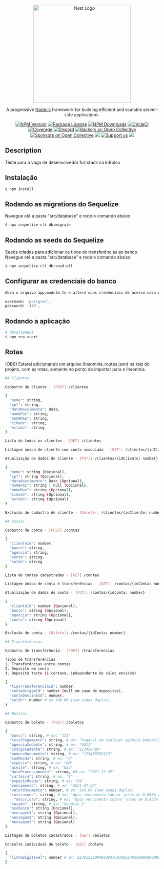 <p align="center">
  <a href="http://nestjs.com/" target="blank"><img src="https://nestjs.com/img/logo_text.svg" width="320" alt="Nest Logo" /></a>
</p>

[circleci-image]: https://img.shields.io/circleci/build/github/nestjs/nest/master?token=abc123def456
[circleci-url]: https://circleci.com/gh/nestjs/nest

  <p align="center">A progressive <a href="http://nodejs.org" target="_blank">Node.js</a> framework for building efficient and scalable server-side applications.</p>
    <p align="center">
<a href="https://www.npmjs.com/~nestjscore" target="_blank"><img src="https://img.shields.io/npm/v/@nestjs/core.svg" alt="NPM Version" /></a>
<a href="https://www.npmjs.com/~nestjscore" target="_blank"><img src="https://img.shields.io/npm/l/@nestjs/core.svg" alt="Package License" /></a>
<a href="https://www.npmjs.com/~nestjscore" target="_blank"><img src="https://img.shields.io/npm/dm/@nestjs/common.svg" alt="NPM Downloads" /></a>
<a href="https://circleci.com/gh/nestjs/nest" target="_blank"><img src="https://img.shields.io/circleci/build/github/nestjs/nest/master" alt="CircleCI" /></a>
<a href="https://coveralls.io/github/nestjs/nest?branch=master" target="_blank"><img src="https://coveralls.io/repos/github/nestjs/nest/badge.svg?branch=master#9" alt="Coverage" /></a>
<a href="https://discord.gg/G7Qnnhy" target="_blank"><img src="https://img.shields.io/badge/discord-online-brightgreen.svg" alt="Discord"/></a>
<a href="https://opencollective.com/nest#backer" target="_blank"><img src="https://opencollective.com/nest/backers/badge.svg" alt="Backers on Open Collective" /></a>
<a href="https://opencollective.com/nest#sponsor" target="_blank"><img src="https://opencollective.com/nest/sponsors/badge.svg" alt="Sponsors on Open Collective" /></a>
  <a href="https://paypal.me/kamilmysliwiec" target="_blank"><img src="https://img.shields.io/badge/Donate-PayPal-ff3f59.svg"/></a>
    <a href="https://opencollective.com/nest#sponsor"  target="_blank"><img src="https://img.shields.io/badge/Support%20us-Open%20Collective-41B883.svg" alt="Support us"></a>
  <a href="https://twitter.com/nestframework" target="_blank"><img src="https://img.shields.io/twitter/follow/nestframework.svg?style=social&label=Follow"></a>
</p>
  <!--[![Backers on Open Collective](https://opencollective.com/nest/backers/badge.svg)](https://opencollective.com/nest#backer)
  [![Sponsors on Open Collective](https://opencollective.com/nest/sponsors/badge.svg)](https://opencollective.com/nest#sponsor)-->

## Description

Teste para a vaga de desenvolvedor full stack na InBolso

## Instalação

```bash
$ npm install
```

## Rodando as migrations do Sequelize

Navegue até a pasta "src/database" e rode o comando abaixo

```bash
$ npx sequelize-cli db:migrate
```
## Rodando as seeds do Sequelize

Seeds criadas para adicionar os tipos de transferências ao banco.<br>
Navegue até a pasta "src/database" e rode o comando abaixo

```bash
$ npx sequelize-cli db:seed:all
```

## Configurar as credenciais do banco
```bash
Abra o arquivo app.module.ts e altere suas credenciais de acesso caso necessite

username: 'postgres',
password: '123',
```
## Rodando a aplicação

```bash
# development
$ npm run start
```

## Rotas

(OBS) Estarei adicionando um arquivo (Insomnia_routes.json) na raiz do projeto, com as rotas, somente no ponto de importar para o Insomnia.

```bash
## Clientes

Cadastro de cliente - [POST] /clientes

{
  "nome": string,
  "cpf": string,
  "dataNascimento": Date,
  "nomePai": string,
  "nomeMae": string,
  "cidade": string,
  "estado": string
}

Lista de todos os clientes - [GET] /clientes

Listagem única de cliente com conta associada - [GET]: /clientes/{idCliente: number}

Atualização de dados de cliente - [PUT]: /clientes/{idCliente: number}

{
  "nome": string (Opcional),
  "cpf": string (Opcional),
  "dataNascimento": Date (Opcional),
  "nomePai": string | null (Opcional),
  "nomeMae": string (Opcional),
  "cidade": string (Opcional),
  "estado": string (Opcional)
}

Exclusão de cadastro de cliente - [Delete]: /clientes/{idCliente: number}

```

```bash
## Contas

Cadastro de conta - [POST] /contas

{
  "clienteId": number,
  "banco": string,
  "agencia": string,
  "conta": string,
  "saldo": string
}

Lista de contas cadastradas - [GET] /contas

Listagem única de conta e transferências - [GET]: /contas/{idConta: number}

Atualização de dados de conta - [PUT]: /contas/{idConta: number}

{
  "clienteId": number (Opcional),
  "banco": string (Opcional),
  "agencia": string (Opcional),
  "conta": string (Opcional)
}

Exclusão de conta - [Delete]: /contas/{idConta: number}

```

```bash
## Transferências

Cadastro de transferência - [POST] /transferencias

Tipos de transferências
1. Transferências entre contas
2. Deposito em conta
3. Deposito teste (1 centavo, independente do saldo enviado)

{
  "tipoTransferenciaId": number,
  "contaOrigemId": number (null em caso de depositos),
  "contaDestinoId": number,
  "saldo": number # ex 100.00 (sem aspas duplas)
}

```
```bash
## Boletos

Cadastro de boleto - [POST] /boletos

{
  "banco": string, # ex: "123"
  "localPagamento": string, # ex: "Pagável em qualquer agência bancária"
  "agenciaCedente": string, # ex: "0011"
  "codigoCedente": string, # ex: "123456789"
  "numeroDocumento": string, # ex: "123456789123"
  "codMoeda": string, # ex: "9"
  "especie": string, # ex: "DM"
  "aceite": string, # ex: "Não" 
  "dataProcessamento": string, ## ex: "2021-12-07"
  "carteira": string, # ex: "1"
  "especieMoeda": string, # ex: "R$"
  "vencimento": string, # ex: "2021-07-22"
  "valordocumento": number, # ex: 100.00 (sem aspas duplas)
  "instrucoes": string, # ex: "Após vencimento cobrar juros de 0,033% ao dia."
	"descricao": string, # ex: "Após vencimento cobrar juros de 0,033% ao dia."
  "sacado": string, # ex: "Usuário 1"
  "usoBanco": string (Opcional),
  "mensagem1": string (Opcional),
  "mensagem2": string (Opcional),
  "mensagem3": string (Opcional)
}

Listagem de boletos cadastrados - [GET] /boletos

Consulta individual de boleto - [GET] /boleto

{
  "linhaDigitavel": number # ex: 12391531004960937603605249310086890000010000
}

```